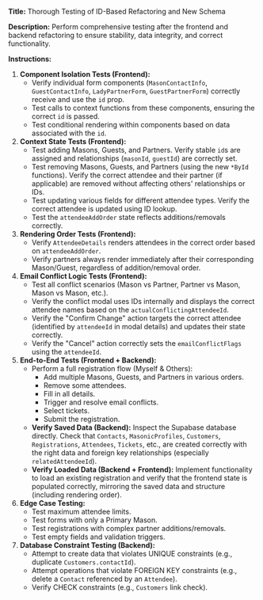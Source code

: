 **Title:** Thorough Testing of ID-Based Refactoring and New Schema

**Description:** Perform comprehensive testing after the frontend and backend refactoring to ensure stability, data integrity, and correct functionality.

**Instructions:**

1.  **Component Isolation Tests (Frontend):**
    *   Verify individual form components (`MasonContactInfo`, `GuestContactInfo`, `LadyPartnerForm`, `GuestPartnerForm`) correctly receive and use the `id` prop.
    *   Test calls to context functions from these components, ensuring the correct `id` is passed.
    *   Test conditional rendering within components based on data associated with the `id`.
2.  **Context State Tests (Frontend):**
    *   Test adding Masons, Guests, and Partners. Verify stable `id`s are assigned and relationships (`masonId`, `guestId`) are correctly set.
    *   Test removing Masons, Guests, and Partners (using the new `*ById` functions). Verify the correct attendee and their partner (if applicable) are removed without affecting others' relationships or IDs.
    *   Test updating various fields for different attendee types. Verify the correct attendee is updated using ID lookup.
    *   Test the `attendeeAddOrder` state reflects additions/removals correctly.
3.  **Rendering Order Tests (Frontend):**
    *   Verify `AttendeeDetails` renders attendees in the correct order based on `attendeeAddOrder`.
    *   Verify partners always render immediately after their corresponding Mason/Guest, regardless of addition/removal order.
4.  **Email Conflict Logic Tests (Frontend):**
    *   Test all conflict scenarios (Mason vs Partner, Partner vs Mason, Mason vs Mason, etc.).
    *   Verify the conflict modal uses IDs internally and displays the correct attendee names based on the `actualConflictingAttendeeId`.
    *   Verify the "Confirm Change" action targets the correct attendee (identified by `attendeeId` in modal details) and updates their state correctly.
    *   Verify the "Cancel" action correctly sets the `emailConflictFlags` using the `attendeeId`.
5.  **End-to-End Tests (Frontend + Backend):**
    *   Perform a full registration flow (Myself & Others):
        *   Add multiple Masons, Guests, and Partners in various orders.
        *   Remove some attendees.
        *   Fill in all details.
        *   Trigger and resolve email conflicts.
        *   Select tickets.
        *   Submit the registration.
    *   **Verify Saved Data (Backend):** Inspect the Supabase database directly. Check that `Contacts`, `MasonicProfiles`, `Customers`, `Registrations`, `Attendees`, `Tickets`, etc., are created correctly with the right data and foreign key relationships (especially `relatedAttendeeId`).
    *   **Verify Loaded Data (Backend + Frontend):** Implement functionality to load an existing registration and verify that the frontend state is populated correctly, mirroring the saved data and structure (including rendering order).
6.  **Edge Case Testing:**
    *   Test maximum attendee limits.
    *   Test forms with only a Primary Mason.
    *   Test registrations with complex partner additions/removals.
    *   Test empty fields and validation triggers.
7.  **Database Constraint Testing (Backend):**
    *   Attempt to create data that violates UNIQUE constraints (e.g., duplicate `Customers.contactId`).
    *   Attempt operations that violate FOREIGN KEY constraints (e.g., delete a `Contact` referenced by an `Attendee`).
    *   Verify CHECK constraints (e.g., `Customers` link check). 